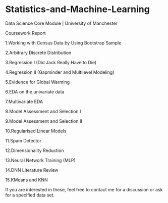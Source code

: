 # Statistics-and-Machine-Learning

Data Science Core Module | University of Manchester

Coursework Report

1.Working with Census Data by Using Bootstrap Sample

2.Arbitrary Discrete Distribution

3.Regression I (Did Jack Really Have to Die)

4.Regression II (Gapminder and Multilevel Modeling)

5.Evidence for Global Warming

6.EDA on the univariate data

7.Multivariate EDA

8.Model Assessment and Selection I

9.Model Assessment and Selection II

10.Regularised Linear Models

11.Spam Detector

12.Dimensionality Reduction

13.Neural Network Training (MLP)

14.DNN Literature Review

15.KMeans and KNN

If you are interested in these, feel free to contact me for a discussion or ask for a specified data set.
